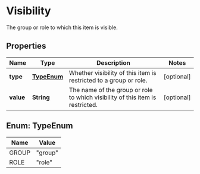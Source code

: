 

# Visibility

The group or role to which this item is visible.
## Properties

Name | Type | Description | Notes
------------ | ------------- | ------------- | -------------
**type** | [**TypeEnum**](#TypeEnum) | Whether visibility of this item is restricted to a group or role. |  [optional]
**value** | **String** | The name of the group or role to which visibility of this item is restricted. |  [optional]



## Enum: TypeEnum

Name | Value
---- | -----
GROUP | &quot;group&quot;
ROLE | &quot;role&quot;



